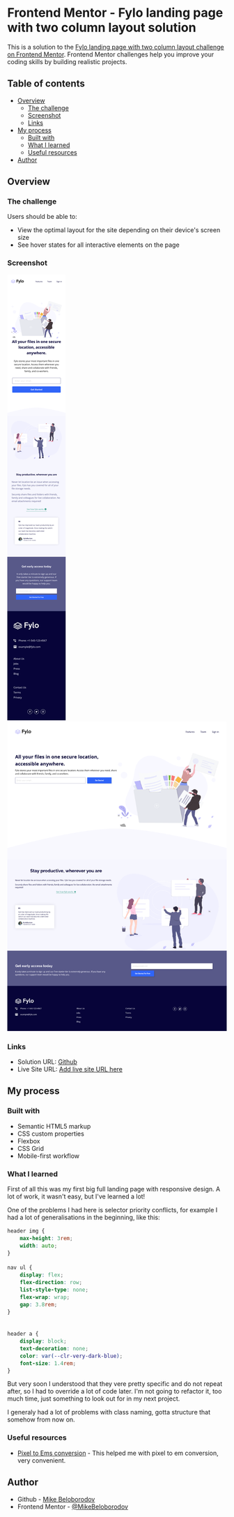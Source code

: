 # Frontend Mentor - Fylo landing page with two column layout solution

This is a solution to the [Fylo landing page with two column layout challenge on Frontend Mentor](https://www.frontendmentor.io/challenges/fylo-landing-page-with-two-column-layout-5ca5ef041e82137ec91a50f5). Frontend Mentor challenges help you improve your coding skills by building realistic projects. 

## Table of contents

- [Overview](#overview)
  - [The challenge](#the-challenge)
  - [Screenshot](#screenshot)
  - [Links](#links)
- [My process](#my-process)
  - [Built with](#built-with)
  - [What I learned](#what-i-learned)
  - [Useful resources](#useful-resources)
- [Author](#author)

## Overview

### The challenge

Users should be able to:

- View the optimal layout for the site depending on their device's screen size
- See hover states for all interactive elements on the page

### Screenshot

![](./screenshot_mobile.png)
![](./screenshot_desktop.png)

### Links

- Solution URL: [Github](https://github.com/MikeBeloborodov/fylo_landing_page)
- Live Site URL: [Add live site URL here](https://your-live-site-url.com)

## My process

### Built with

- Semantic HTML5 markup
- CSS custom properties
- Flexbox
- CSS Grid
- Mobile-first workflow

### What I learned

First of all this was my first big full landing page with responsive design. A lot of work, it wasn't easy, but I've learned a lot!

One of the problems I had here is selector priority conflicts, for example I had a lot of generalisations in the beginning, like this:

```CSS
header img {
    max-height: 3rem;
    width: auto;
}

nav ul {
    display: flex;
    flex-direction: row;
    list-style-type: none;
    flex-wrap: wrap;
    gap: 3.8rem;
}


header a {
    display: block;
    text-decoration: none;
    color: var(--clr-very-dark-blue);
    font-size: 1.4rem;
}
```

But very soon I understood that they vere pretty specific and do not repeat after, so I had to override a lot of code later. I'm not going to refactor it, too much time, just something to look out for in my next project.

I generaly had a lot of problems with class naming, gotta structure that somehow from now on.

### Useful resources

- [Pixel to Ems conversion](https://www.w3schools.com/tags/ref_pxtoemconversion.asp) - This helped me with pixel to em conversion, very convenient.

## Author

- Github - [Mike Beloborodov](https://github.com/MikeBeloborodov)
- Frontend Mentor - [@MikeBeloborodov](https://www.frontendmentor.io/profile/MikeBeloborodov)